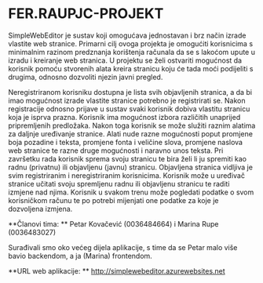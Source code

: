 # FER.RAUPJC-PROJEKT

SimpleWebEditor je sustav koji omogućava jednostavan i brz način izrade vlastite web stranice. Primarni cilj ovoga projekta je omogućiti korisnicima s minimalnim razinom predznanja korištenja računala da se s lakoćom upute u izradu i kreiranje web stranica. U projektu se želi ostvariti mogućnost da korisnik pomoću stvorenih alata kreira stranicu koju će tada moći podijeliti s drugima, odnosno dozvoliti njezin javni pregled.

Neregistriranom korisniku dostupna je lista svih objavljenih stranica, a da bi imao mogućnost izrade vlastite stranice potrebno je registrirati se.
Nakon registracije odnosno prijave u sustav svaki korisnik dobiva vlastitu stranicu koja je isprva prazna. Korisnik ima mogućnost izbora različitih unaprijed pripremljenih predložaka. Nakon toga korisnik se može služiti raznim alatima za daljnje uređivanje stranice. Alati nude razne mogućnosti poput promjene boja pozadine i teksta, promjene fonta i veličine slova, promjene naslova web stranice te razne druge mogućnosti i naravno unos teksta. Pri završetku rada korisnik sprema svoju stranicu te bira želi li ju spremiti kao radnu (privatnu) ili objavljenu (javnu) stranicu. Objavljena stranica vidljiva je svim registriranim i neregistriranim korisnicima. Korisnik može u uređivač stranice učitati svoju spremljenu radnu ili objavljenu stranicu te raditi izmjene nad njima.
Korisnik u svakom trenu može pogledati podatke o svom korisničkom računu te po potrebi mijenjati one podatke za koje je dozvoljena izmjena.


**Članovi tima: ** Petar Kovačević (0036484664) i Marina Rupe (0036483027)

Surađivali smo oko većeg dijela aplikacije, s time da se Petar malo više bavio backendom, a ja (Marina) frontendom.


**URL web aplikacije: ** http://simplewebeditor.azurewebsites.net
